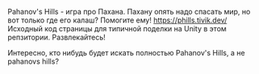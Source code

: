 Pahanov's Hills - игра про Пахана.
Пахану опять надо спасать мир, но вот только где его калаш? Помогите ему! 
https://phills.tivik.dev/ 
Исходный код страницы для типичной поделки на Unity в этом репзитории.
Развлекайтесь!

Интересно, кто нибудь будет искать полностью Pahanov's Hills, а не pahanovs hills?
